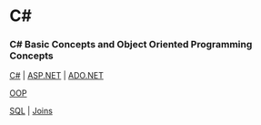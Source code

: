 # C#

### C# Basic Concepts and Object Oriented Programming Concepts

[C#](https://github.com/KIRANKUMAR7296/CSharp/blob/main/C%23.md) | [ASP.NET]() | [ADO.NET](https://github.com/KIRANKUMAR7296/CSharp/blob/main/ADO.NET.md)

[OOP](https://github.com/KIRANKUMAR7296/CSharp/blob/main/OOP.md)

[SQL](https://github.com/KIRANKUMAR7296/SQL) | [Joins](https://github.com/KIRANKUMAR7296/SQL/blob/main/JOINS.md)


